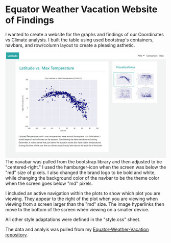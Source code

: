 # Equator Weather Vacation Website of Findings
I wanted to create a website for the graphs and findings of our Coordinates vs Climate analysis. I built the table using used bootstrap's containers, navbars, and row/column layout to create a pleasing asthetic. 

<img width="800" src="Site_screenshots/Homepage.PNG">
The navabar was pulled from the bootstrap library and then adjusted to be "centered-right." I used the hamburger-icon when the screen was below the "md" size of pixels. I also changed the brand logo to be bold and white, while changing the background color of the navbar to be the theme color when the screen goes below "md" pixels.

I included an active navigation within the plots to show which plot you are viewing. They appear to the right of the plot when you are viewing when viewing from a screen larger than the "md" size. The image hyperlinks then move to the bottom of the screen when viewing on a smaller device.

All other style adaptations were defined in the "style.css" sheet.

The data and analyis was pulled from my <a href="https://github.com/emmobley63/Equator-Weather-Vacation">Equator-Weather-Vacation repository</a>. 
